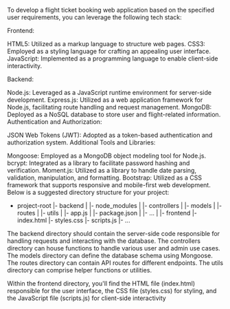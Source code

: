 To develop a flight ticket booking web application based on the specified user requirements, you can leverage the following tech stack:

Frontend:

HTML5: Utilized as a markup language to structure web pages.
CSS3: Employed as a styling language for crafting an appealing user interface.
JavaScript: Implemented as a programming language to enable client-side interactivity.

Backend:

Node.js: Leveraged as a JavaScript runtime environment for server-side development.
Express.js: Utilized as a web application framework for Node.js, facilitating route handling and request management.
MongoDB: Deployed as a NoSQL database to store user and flight-related information.
Authentication and Authorization:

JSON Web Tokens (JWT): Adopted as a token-based authentication and authorization system.
Additional Tools and Libraries:

Mongoose: Employed as a MongoDB object modeling tool for Node.js.
bcrypt: Integrated as a library to facilitate password hashing and verification.
Moment.js: Utilized as a library to handle date parsing, validation, manipulation, and formatting.
Bootstrap: Utilized as a CSS framework that supports responsive and mobile-first web development.
Below is a suggested directory structure for your project:

- project-root
  |- backend
  |    |- node_modules
  |    |- controllers
  |    |- models
  |    |- routes
  |    |- utils
  |    |- app.js
  |    |- package.json
  |    |- ...
  |
  |- frontend
       |- index.html
       |- styles.css
       |- scripts.js
       |- ...



       
The backend directory should contain the server-side code responsible for handling requests and interacting with the database. The controllers directory can house functions to handle various user and admin use cases. The models directory can define the database schema using Mongoose. The routes directory can contain API routes for different endpoints. The utils directory can comprise helper functions or utilities.

Within the frontend directory, you'll find the HTML file (index.html) responsible for the user interface, the CSS file (styles.css) for styling, and the JavaScript file (scripts.js) for client-side interactivity

